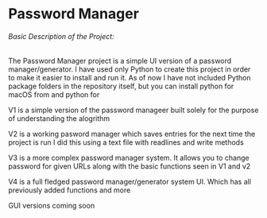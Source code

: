 # Password Manager 

###### Basic Description of the Project:

The Password Manager project is a simple UI version of a password manager/generator. I have used only Python to create this project in order to make it easier to install and run it. As of now I have not included Python package folders in the repository itself, but you can install python for macOS from and python for

V1 is a simple version of the password manageer built solely for the purpose of understanding the alogrithm

V2 is a working pasword manager which saves entries for the next time the project is run
I did this using a text file with readlines and write methods

V3 is a more complex password manager system. It allows you to change password for given URLs along with the basic functions seen in V1 and v2

V4 is a full fledged password manager/generator system UI. Which has all previously added functions and more

GUI versions coming soon
